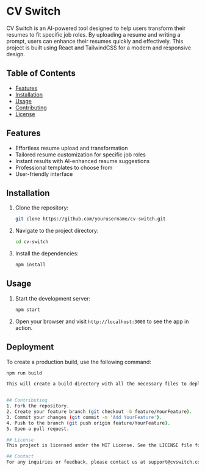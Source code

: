 # CV Switch

CV Switch is an AI-powered tool designed to help users transform their resumes to fit specific job roles. By uploading a resume and writing a prompt, users can enhance their resumes quickly and effectively. This project is built using React and TailwindCSS for a modern and responsive design.

## Table of Contents

- [Features](#features)
- [Installation](#installation)
- [Usage](#usage)
- [Contributing](#contributing)
- [License](#license)

## Features

- Effortless resume upload and transformation
- Tailored resume customization for specific job roles
- Instant results with AI-enhanced resume suggestions
- Professional templates to choose from
- User-friendly interface

## Installation

1. Clone the repository:
    ```sh
    git clone https://github.com/yourusername/cv-switch.git
    ```
2. Navigate to the project directory:
    ```sh
    cd cv-switch
    ```
3. Install the dependencies:
    ```sh
    npm install
    ```

## Usage

1. Start the development server:
    ```sh
    npm start
    ```
2. Open your browser and visit `http://localhost:3000` to see the app in action.

## Deployment

To create a production build, use the following command:
```sh
npm run build

This will create a build directory with all the necessary files to deploy your application.


## Contributing
1. Fork the repository.
2. Create your feature branch (git checkout -b feature/YourFeature).
3. Commit your changes (git commit -m 'Add YourFeature').
4. Push to the branch (git push origin feature/YourFeature).
5. Open a pull request.

## License
This project is licensed under the MIT License. See the LICENSE file for details.

## Contact
For any inquiries or feedback, please contact us at support@cvswitch.com.
